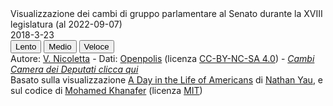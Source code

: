 <head>
<title>Cambi gruppo Senato XVIII</title>
<link rel="stylesheet" href="style/style.css" type="text/css" media="screen" />
<link rel="stylesheet" type="text/css" href="//cloud.typography.com/7626174/696048/css/fonts.css" />
<link href='https://fonts.googleapis.com/css?family=Inconsolata' rel='stylesheet' type='text/css'>
</head>
<meta charset="utf-8">
<style>

.node {
  stroke-width: 1.5px;
}

</style>
<body>
   
<!-- Connecting with D3 library-->
<script src="https://d3js.org/d3.v3.min.js" charset="utf-8"></script>
  
<div id="main-wrapper">
<div id="sidebar">
<div id="title">Visualizzazione dei cambi di gruppo parlamentare al Senato durante la XVIII legislatura (al 2022-09-07)</div>
<div id="current_time">2018-3-23</div>
<div id="speed">
<div id="block_container">
<button type="button" >
<div class="togglebutton slow current" data-val="slow">Lento</div>
</button>
<button type="button" >
<div class="togglebutton medium" data-val="medium">Medio</div>
</button>
<button type="button" >
<div class="togglebutton fast" data-val="fast">Veloce</div>
</button>
</div>
<div class="clr"></div>
</div>
<div id="note"></div>
</div>
<div id="chart"></div>
<div id="cite">
Autore: <a href="https://twitter.com/vi__enne" target="_blank" rel="noopener">V. Nicoletta</a> - 
Dati: <a href="https://parlamento18.openpolis.it/i-gruppi-in-parlamento/senato" target="_blank" rel="noopener">Openpolis</a> 
(licenza 
<a href="https://creativecommons.org/licenses/by-nc/4.0/" target="_blank" rel="noopener">CC-BY-NC-SA 4.0</a>) -  
<a href="https://vi-enne.github.io/cambiCamera18/" target="_blank" rel="noopener"><i>Cambi Camera dei Deputati clicca qui</i></a>
<br>
Basato sulla visualizzazione 
<a href="https://flowingdata.com/2015/12/15/a-day-in-the-life-of-americans/" target="_blank" rel="noopener">A Day in the Life of Americans</a> di 
<a href="https://flowingdata.com/about" target="_blank" rel="noopener">Nathan Yau</a>, e sul codice di 
<a href="https://gist.github.com/mohamedkhanafer/2f2ed4e2e7bff2c96481258675f88470" target="_blank" rel="noopener">Mohamed Khanafer</a> (licenza 
<a href="https://opensource.org/licenses/MIT" target="_blank" rel="noopener">MIT</a>)
</div>
<div class="clr"></div>
</div>
<!-- Connecting with D3 library-->
<script src="https://d3js.org/d3.v3.min.js" charset="utf-8"></script>
<script>
var USER_SPEED = "slow";

var width = 900,
    height = 750,
	padding = 1,
	maxRadius = 3;
	// color = d3.scale.category10();
	
var sched_objs = [],
	curr_time = 0;

var act_codes = [
	{"index": "9", "short": "Lega", "desc": "Lega"},
	{"index": "0", "short": "Fratelli d'Italia", "desc": "FdI"},
	{"index": "5", "short": "Autonomie", "desc": "Aut"},
	{"index": "11", "short": "CAL-PC-Idv", "desc": "CAL-PC-Idv"},
	{"index": "1", "short": "Misto", "desc": "Misto"},
	{"index": "6", "short": "PD", "desc": "PD"},
	{"index": "4", "short": "IPF-CD", "desc": "IpF"},
	{"index": "3", "short": "M5S", "desc": "M5S"},
	{"index": "2", "short": "Italia Viva-PSI", "desc": "IV"},
	{"index": "7", "short": "Eu-MAIE-CD", "desc": "EU-MAIE-CD"},
	{"index": "8", "short": "Forza Italia", "desc": "FI"},
	{"index": "10", "short": "Fuori Parlamento", "desc": "Out"},
];

var speeds = { "slow": 1000, "medium": 200, "fast": 20 };

var time_notes = [
	{ "start_time": 1, "stop_time": 60, "note": "Inizio XVIII legislatura della Repubblica Italiana" },
	{ "start_time": 540, "stop_time": 640, "note": "Nasce Italia Viva-PSI" },
	{ "start_time": 1040, "stop_time": 1060, "note": "Breve formazione del gruppo Eu-MAIE-CD" },
	{ "start_time": 1064, "stop_time": 1164, "note": "Espulsione senatori M5S che non hanno votato la fiducia al governo Draghi" },
	{ "start_time": 1406, "stop_time": 1466, "note": "Si forma per un giorno il gruppo CAL-Idv" },
	{ "start_time": 1496, "stop_time": 1540, "note": "Nasce CAL-PC-Idv" },
	{ "start_time": 1555, "stop_time": 1650, "note": "Nasce Insieme Per il Futuro-CD" },
];
var notes_index = 0;

// Activity to put in center of circle arrangement
var center_act = "Out",
	center_pt = { "x": 380, "y": 365 };

// Coordinates for activities
var foci = {};
act_codes.forEach(function(code, i) {
	if (code.desc == center_act) {
		foci[code.index] = center_pt;
	} else {
		var theta = 2 * Math.PI / (act_codes.length-1);
		foci[code.index] = {x: 250 * Math.cos(i * theta)+380, y: 250 * Math.sin(i * theta)+365 };
	}
});

// Start the SVG
var svg = d3.select("#chart").append("svg")
    .attr("width", width)
    .attr("height", height);

//Data loading   
d3.csv('https://gist.githubusercontent.com/vi-enne/d2132a60b8580bf15dab94f787e48785/raw/6748ee51944ab5ecd23af77ba7c149951929d55b/senato18', function(data) {
	data.forEach(function(d) {
		var day_array = d.day.split(",");
		var activities = [];
		for (var i=0; i < day_array.length; i++) {
			// Duration
			if (i % 2 == 1) {
				activities.push({'act': day_array[i-1], 'duration': +day_array[i]});
			}
		}
		sched_objs.push(activities);
	});

	// Used for percentages by time
	var act_counts = { "0": 0, "1": 0, "2": 0, "3": 0, "4": 0, "5": 0, "6": 0, "7": 0, "8": 0, "9": 0, "10": 0, "11": 0, "12": 0, "13": 0, "14": 0, "15": 0, "16": 0 };

  	// A node for each person's schedule
	var nodes = sched_objs.map(function(o,i) {
		var act = o[0].act;
		act_counts[act] += 1;
		var init_x = foci[act].x + Math.random();
		var init_y = foci[act].y + Math.random();
		return {
			act: act,
			radius: 3,
			x: init_x,
			y: init_y,
			color: color(act),
			moves: 0,
			next_move_time: o[0].duration,
			sched: o,
		}
	});

  	var force = d3.layout.force()
		.nodes(nodes)
		.size([width, height])
		// .links([])
		.gravity(0)
		.charge(0)
		.friction(.9)
		.on("tick", tick)
		.start();

	var circle = svg.selectAll("circle")
		.data(nodes)
	  .enter().append("circle")
		.attr("r", function(d) { return d.radius; })
		.style("fill", function(d) { return d.color; });
		// .call(force.drag);
	
	// Activity labels
	var label = svg.selectAll("text")
		.data(act_codes)
	  .enter().append("text")
		.attr("class", "actlabel")
		.attr("x", function(d, i) {
			if (d.desc == center_act) {
				return center_pt.x;
			} else {
				var theta = 2 * Math.PI / (act_codes.length-1);
				return 340 * Math.cos(i * theta)+380;
			}
			
		})
		.attr("y", function(d, i) {
			if (d.desc == center_act) {
				return center_pt.y;
			} else {
				var theta = 2 * Math.PI / (act_codes.length-1);
				return 340 * Math.sin(i * theta)+365;
			}
			
		});

  	label.append("tspan")
		.attr("x", function() { return d3.select(this.parentNode).attr("x"); })
		// .attr("dy", "1.3em")
		.attr("text-anchor", "middle")
		.text(function(d) {
			return d.short;
		});
	label.append("tspan")
		.attr("dy", "1.3em")
		.attr("x", function() { return d3.select(this.parentNode).attr("x"); })
		.attr("text-anchor", "middle")
		.attr("class", "actpct")
		.text(function(d) {
			return act_counts[d.index];
		});

  	// Update nodes based on activity and duration
	function timer() {
		d3.range(nodes.length).map(function(i) {
			var curr_node = nodes[i],
				curr_moves = curr_node.moves; 

			// Time to go to next activity
			if (curr_node.next_move_time == curr_time) {
				if (curr_node.moves == curr_node.sched.length-1) {
					curr_moves = 0;
				} else {
					curr_moves += 1;
				}
			
				// Subtract from current activity count
				act_counts[curr_node.act] -= 1;
			
				// Move on to next activity
				curr_node.act = curr_node.sched[ curr_moves ].act;
			
				// Add to new activity count
				act_counts[curr_node.act] += 1;
			
				curr_node.moves = curr_moves;
				curr_node.cx = foci[curr_node.act].x;
				curr_node.cy = foci[curr_node.act].y;
			
				nodes[i].next_move_time += nodes[i].sched[ curr_node.moves ].duration;
			}
		});

		force.resume();
		curr_time += 1;

 		// Update percentages
		label.selectAll("tspan.actpct")
			.text(function(d) {
				// return readablePercent(act_counts[d.index]);
				return act_counts[d.index];
			});
	
		// Update time
		var end_time = 1995
		var true_time = curr_time % end_time;
		d3.select("#current_time").text(daysToDate(true_time));
		
		// Update notes
		// var true_time = curr_time % 1440;
		if (true_time == time_notes[notes_index].start_time) {
			d3.select("#note")
				.style("top", "0px")
			  .transition()
				.duration(600)
				.style("top", "20px")
				.style("color", "#000000")
				.text(time_notes[notes_index].note);
		}

		// Make note disappear at the end.
		else if (true_time == time_notes[notes_index].stop_time) {
			
			d3.select("#note").transition()
				.duration(1000)
				.style("top", "300px")
				.style("color", "#ffffff");
				
			notes_index += 1;
			if (notes_index == time_notes.length) {
				notes_index = 0;
			}
		}

		setTimeout(timer, speeds[USER_SPEED]);
	}
	setTimeout(timer, speeds[USER_SPEED]);

	function tick(e) {
	  var k = 0.04 * e.alpha;

	  // Push nodes toward their designated focus.
	  nodes.forEach(function(o, i) {
		var curr_act = o.act;
		
		// Make sleep more sluggish moving.
		if (curr_act == "0") {
			var damper = 0.6;
		} else {
			var damper = 1;
		}
		o.color = color(curr_act);
	    o.y += (foci[curr_act].y - o.y) * k * damper;
	    o.x += (foci[curr_act].x - o.x) * k * damper;
	  });

	  circle
	  	  .each(collide(.5))
	  	  .style("fill", function(d) { return d.color; })
	      .attr("cx", function(d) { return d.x; })
	      .attr("cy", function(d) { return d.y; });
	}

	// Resolve collisions between nodes.
	function collide(alpha) {
	  var quadtree = d3.geom.quadtree(nodes);
	  return function(d) {
	    var r = d.radius + maxRadius + padding,
	        nx1 = d.x - r,
	        nx2 = d.x + r,
	        ny1 = d.y - r,
	        ny2 = d.y + r;
	    quadtree.visit(function(quad, x1, y1, x2, y2) {
	      if (quad.point && (quad.point !== d)) {
	        var x = d.x - quad.point.x,
	            y = d.y - quad.point.y,
	            l = Math.sqrt(x * x + y * y),
	            r = d.radius + quad.point.radius + (d.act !== quad.point.act) * padding;
	        if (l < r) {
	          l = (l - r) / l * alpha;
	          d.x -= x *= l;
	          d.y -= y *= l;
	          quad.point.x += x;
	          quad.point.y += y;
	        }
	      }
	      return x1 > nx2 || x2 < nx1 || y1 > ny2 || y2 < ny1;
	    });
	  };
	}

	// Speed toggle
	d3.selectAll(".togglebutton")
      .on("click", function() {
        if (d3.select(this).attr("data-val") == "slow") {
            d3.select(".slow").classed("current", true);
			d3.select(".medium").classed("current", false);
            d3.select(".fast").classed("current", false);
        } else if (d3.select(this).attr("data-val") == "medium") {
            d3.select(".slow").classed("current", false);
			d3.select(".medium").classed("current", true);
            d3.select(".fast").classed("current", false);
        } 
		else {
            d3.select(".slow").classed("current", false);
			d3.select(".medium").classed("current", false);
			d3.select(".fast").classed("current", true);
        }
		
		USER_SPEED = d3.select(this).attr("data-val");
    });
}); // @end d3.tsv

function color(activity) {
	
	var colorByActivity = {
		"0": "#1a237e",
		"1": "#78909c",
		"2": "#ab47bc",
		"3": "#ffeb3b",
		"4": "#1b5e20",
		"5": "#bcaaa4",
		"6": "#f44336",
		"7": "#80deea",
		"8": "#0d47a1",
		"9": "#303f9f",
		"10": "#eceff1",
		"11": "#ff5722",
	}
	
	return colorByActivity[activity];
	
}

// Output readable percent based on count.
function readablePercent(n) {
	var pct = 100 * n / 1000;
	if (pct < 1 && pct > 0) {
		pct = "<1%";
	} else {
		pct = Math.round(pct) + "%";
	}
	
	return pct;
}


// Day. Data is days from 2018-03-23.
function daysToDate(m) {
    m = Math.min(m,1630);
    var d = new Date("2018-03-23");
    d.setDate(d.getDate()+m);
    var y = d.getFullYear();
    var da = d.getDate();
    var mo = d.getMonth() + 1;
    return (y+'-'+mo+'-'+da);
}

</script>
